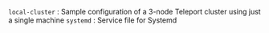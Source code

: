 `local-cluster` : Sample configuration of a 3-node Teleport cluster using just a single machine
`systemd` : Service file for Systemd
